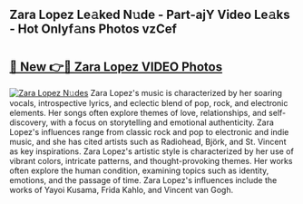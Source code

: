 ## Zara Lopez Le𝚊ked N𝚞de - Part-ajY Video Le𝚊ks - Hot Onlyf𝚊ns Photos vzCef

# <h2><a href="http://ab64120.deff.icu/?id=Zara+Lopez">🔗 New 👉🔴 Zara Lopez VIDEO Photos</a></h2>

[![Zara Lopez N𝚞des](https://i.imgur.com/rIISA9y.gif)](http://ab64120.deff.icu/?id=Zara+Lopez)
Zara Lopez's music is characterized by her soaring vocals, introspective lyrics, and eclectic blend of pop, rock, and electronic elements. Her songs often explore themes of love, relationships, and self-discovery, with a focus on storytelling and emotional authenticity. Zara Lopez's influences range from classic rock and pop to electronic and indie music, and she has cited artists such as Radiohead, Björk, and St. Vincent as key inspirations. Zara Lopez's artistic style is characterized by her use of vibrant colors, intricate patterns, and thought-provoking themes. Her works often explore the human condition, examining topics such as identity, emotions, and the passage of time. Zara Lopez's influences include the works of Yayoi Kusama, Frida Kahlo, and Vincent van Gogh.
